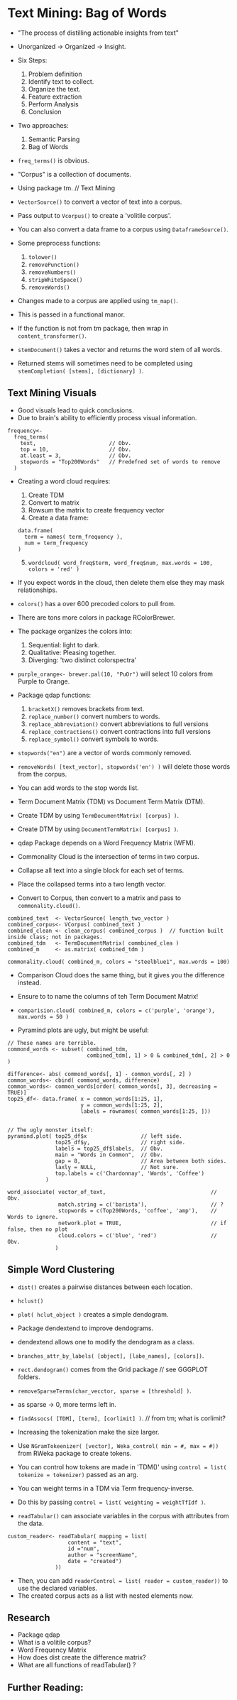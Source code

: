 # Text Mining: Bag of Words
- "The process of distilling actionable insights from text"
- Unorganized -> Organized -> Insight.
- Six Steps:
	1. Problem definition
	2. Identify text to collect.
	3. Organize the text.
	4. Feature extraction
	5. Perform Analysis
	6. Conclusion

- Two approaches:
	1. Semantic Parsing
	2. Bag of Words

- `freq_terms()` is obvious.
- "Corpus" is a collection of documents.
- Using package tm.  // Text Mining
- `VectorSource()` to convert a vector of text into a corpus.
- Pass output to `Vcorpus()` to create a 'volitile corpus'.
- You can also convert a data frame to a corpus using `DataframeSource()`.
- Some preprocess functions:
	1. `tolower()`
	2. `removePunction()`
	3. `removeNumbers()`
	4. `stripWhiteSpace()`
	5. `removeWords()`

- Changes made to a corpus are applied using `tm_map()`.
- This is passed in a functional manor.
- If the function is not from tm package, then wrap in `content_transformer()`.
- `stemDocument()` takes a vector and returns the word stem of all words.
- Returned stems will sometimes need to be completed using `stemCompletion( [stems], [dictionary] )`.


## Text Mining Visuals
- Good visuals lead to quick conclusions.
- Due to brain's ability to efficiently process visual information.

```
frequency<-
  freq_terms(
    text,                       // Obv.
    top = 10,                   // Obv.
    at.least = 3,               // Obv.
    stopwords = "Top200Words"   // Predefned set of words to remove
  )
  ```

- Creating a word cloud requires:
  1. Create TDM
  2. Convert to matrix
  3. Rowsum the matrix to create frequency vector
  4. Create a data frame:
  
  ```
  data.frame(
    term = names( term_frequency ),
    num = term_frequency
  )
  ```
  5. `wordcloud( word_freq$term, word_freq$num, max.words = 100, colors = 'red' )`

- If you expect words in the cloud, then delete them else they may mask relationships.
- `colors()` has a over 600 precoded colors to pull from.
- There are tons more colors in package RColorBrewer.
- The package organizes the colors into:
  1. Sequential: light to dark.
  2. Qualitative: Pleasing together.
  3. Diverging: 'two distinct colorspectra'
- `purple_orange<- brewer.pal(10, "PuOr")` will select 10 colors from Purple to Orange.


- Package qdap functions:
	1. `bracketX()` removes brackets from text.
	2. `replace_number()` convert numbers to words.
	3. `replace_abbreviation()` convert abbreviations to full versions
	4. `replace_contractions()` convert contractions into full versions
	5. `replace_symbol()` convert symbols to words.

- `stopwords("en")` are a vector of words commonly removed.
- `removeWords( [text_vector], stopwords('en') )` will delete those words from the corpus.
- You can add words to the stop words list.
- Term Document Matrix (TDM) vs Document Term Matrix (DTM).
- Create TDM by using `TermDocumentMatrix( [corpus] )`.
- Create DTM by using `DocumentTermMatrix( [corpus] )`.
- qdap Package depends on a Word Frequency Matrix (WFM).


- Commonality Cloud is the intersection of terms in two corpus.
- Collapse all text into a single block for each set of terms.
- Place the collapsed terms into a two length vector.
- Convert to Corpus, then convert to a matrix and pass to `commonality.cloud()`.

```
combined_text  <- VectorSource( length_two_vector )
combined_corpus<- VCorpus( combined_text )
combined_clean <- clean_corpus( combined_corpus )  // function built inside class; not in packages.
combined_tdm   <- TermDocumentMatrix( commbined_clea )
combined_m     <- as.matrix( combined_tdm )

commonality.cloud( combined_m, colors = "steelblue1", max.words = 100)
```

- Comparison Cloud does the same thing, but it gives you the difference instead.
- Ensure to to name the columns of teh Term Document Matrix!
- `comparision.cloud( combined_m, colors = c('purple', 'orange'), max.words = 50 )`


- Pyramind plots are ugly, but might be useful:
```
// These names are terrible.
commond_words <- subset( combined_tdm,
                         combined_tdm[, 1] > 0 & combined_tdm[, 2] > 0 )

difference<- abs( commond_words[, 1] - common_words[, 2] )
common_words<- cbind( commond_words, difference)
common_words<- common_words[order( common_words[, 3], decreasing = TRUE)]
top25_df<- data.frame( x = common_words[1:25, 1],
                       y = common_words[1:25, 2],
                       labels = rownames( common_words[1:25, ]))


// The ugly monster itself:
pyramind.plot( top25_df$x                 // left side.
               top25_df$y,                // right side.
               labels = top25_df$labels,  // Obv.
               main = "Words in Common",  // Obv.
               gap = 8,                   // Area between both sides.
               laxly = NULL,              // Not sure.
               top.labels = c('Chardonnay', 'Words', 'Coffee')
            )
```

```
word_associate( vector_of_text,                                 // Obv.
                match.string = c('barista'),                    // ?
                stopwords = c(Top200Words, 'coffee', 'amp'),    // Words to ignore.
                network.plot = TRUE,                            // if false, then no plot
                cloud.colors = c('blue', 'red')                 // Obv.
               )
```

## Simple Word Clustering
- `dist()` creates a pairwise distances between each location.
- `hclust()` 
- `plot( hclut_object )` creates a simple dendogram.
- Package dendextend to improve dendograms.
- dendextend allows one to modify the dendogram as a class.
- `branches_attr_by_labels( [object], [labe_names], [colors])`.
- `rect.dendogram()` comes from the Grid package // see GGGPLOT folders.
- `removeSparseTerms(char_vecctor, sparse = [threshold] )`.
- as sparse -> 0, more terms left in.
- `findAssocs( [TDM], [term], [corlimit] )`.   // from tm; what is corlimit?

- Increasing the tokenization make the size larger.
- Use `NGramTokeenizer( [vector], Weka_control( min = #, max = #))` from RWeka package to create tokens.
- You can control how tokens are made in 'TDM()' using `control = list( tokenize = tokenizer)` passed as an arg.
- You can weight terms in a TDM  via Term frequency-inverse.
- Do this by passing `control = list( weighting = weightTfIdf )`.
- `readTabular()` can associate variables in the corpus with attributes from the data.
```
custom_reader<- readTabular( mapping = list(
                   content = "text", 
                   id ="num",
                   author = "screenName",
                   date = "created")
               ))
```

- Then, you can add `readerControl = list( reader = custom_reader))` to use the declared variables.
- The created corpus acts as a list with nested elements now.

## Research
- Package qdap
- What is a volitile corpus?
- Word Frequency Matrix
- How does dist create the difference matrix?
- What are all functions of readTabular() ?

## Further Reading:
